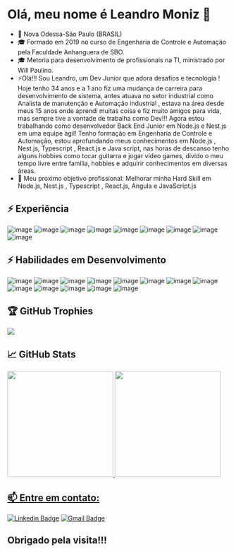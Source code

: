# Olá, meu nome é Leandro Moniz 👋


- 📌 Nova Odessa-São Paulo (BRASIL)
- 🎓 Formado em 2019 no curso de Engenharia de Controle e Automação pela Faculdade Anhanguera de SBO. 
- 🎓 Metoria para desenvolvimento de profissionais na TI, ministrado por Will Paulino.
- ⚡Olá!!!
Sou Leandro, um Dev Junior que adora desafios e tecnologia ! 
Hoje tenho 34 anos e a 1 ano fiz uma mudança de carreira para desenvolvimento de sistema, antes atuava no setor industrial como Analista de manutenção e Automação industrial , estava na área desde meus 15 anos onde aprendi muitas coisa e fiz muito amigos para vida, mas sempre tive a vontade de trabalha como Dev!!!
Agora estou trabalhando como desenvolvedor Back End Junior em Node.js e Nest.js em uma equipe ágil!
Tenho formação em Engenharia de Controle e Automação, estou aprofundando meus conhecimentos em Node.js , Nest.js, Typescript , React.js e Java script, nas horas de descanso tenho alguns hobbies como tocar guitarra e jogar vídeo games, divido o meu tempo livre entre família, hobbies e adquirir conhecimentos em diversas áreas.
- 🚀 Meu proximo objetivo profissional: Melhorar minha Hard Skill em Node.js, Nest.js , Typescript , React.js, Angula e JavaScript.js

## ⚡ Experiência
![image](https://img.shields.io/badge/Node.js-339933?style=for-the-badge&logo=nodedotjs&logoColor=white)
![image](https://img.shields.io/badge/nestjs-E0234E?style=for-the-badge&logo=nestjs&logoColor=white)
![image](	https://img.shields.io/badge/JavaScript-323330?style=for-the-badge&logo=javascript&logoColor=F7DF1E)
![image](https://img.shields.io/badge/bootstrap-%23563D7C.svg?style=for-the-badge&logo=bootstrap&logoColor=white)
![image](https://img.shields.io/badge/html5-%23E34F26.svg?style=for-the-badge&logo=html5&logoColor=white)
![image](https://img.shields.io/badge/css3-%231572B6.svg?style=for-the-badge&logo=css3&logoColor=white)
![image](https://img.shields.io/badge/Linux-FCC624?style=for-the-badge&logo=linux&logoColor=black)
![image](https://img.shields.io/badge/GitHub-100000?style=for-the-badge&logo=github&logoColor=white)
![image](https://img.shields.io/badge/npm-CB3837?style=for-the-badge&logo=npm&logoColor=white)


## ⚡ Habilidades em Desenvolvimento
![image](https://img.shields.io/badge/Node.js-339933?style=for-the-badge&logo=nodedotjs&logoColor=white)
![image](https://img.shields.io/badge/React-20232A?style=for-the-badge&logo=react&logoColor=61DAFB)
![image](https://img.shields.io/badge/npm-CB3837?style=for-the-badge&logo=npm&logoColor=white)
![image](https://img.shields.io/badge/nestjs-E0234E?style=for-the-badge&logo=nestjs&logoColor=white)
![image](	https://img.shields.io/badge/JavaScript-323330?style=for-the-badge&logo=javascript&logoColor=F7DF1E)
![image](https://img.shields.io/badge/MySQL-00000F?style=for-the-badge&logo=mysql&logoColor=white)
![image](https://img.shields.io/badge/html5-%23E34F26.svg?style=for-the-badge&logo=html5&logoColor=white)
![image](https://img.shields.io/badge/css3-%231572B6.svg?style=for-the-badge&logo=css3&logoColor=white)
![image](https://img.shields.io/badge/MongoDB-4EA94B?style=for-the-badge&logo=mongodb&logoColor=white)
![image](https://img.shields.io/badge/java-%23ED8B00.svg?style=for-the-badge&logo=java&logoColor=white)
![image](https://img.shields.io/badge/AWS-%23FF9900.svg?style=for-the-badge&logo=amazon-aws&logoColor=white)
![image](https://img.shields.io/badge/Figma-F24E1E?style=for-the-badge&logo=figma&logoColor=white)
![image](https://img.shields.io/badge/AngularJS-E23237?style=for-the-badge&logo=angularjs&logoColor=white)

## 🏆 GitHub Trophies
![](https://github-profile-trophy.vercel.app/?username=LeandroMoniz&theme=discord&no-frame=false&no-bg=false&margin-w=4)

## 📈 GitHub Stats 
<div >
  <a href="https://github.com/LeandroMoniz">
  <img height="240em" src="https://github-readme-stats.vercel.app/api?username=LeandroMoniz&show_icons=true&&theme=aura&count_private=true"/>
  <img height="240em" src="https://github-readme-stats.vercel.app/api/top-langs/?username=LeandroMoniz&layout=compact&langs_count=7&theme=aura"/>
</div>


## 📫 Entre em contato:

[![Linkedin Badge](https://img.shields.io/badge/-LinkedIn-blue?style=flat-square&logo=Linkedin&logoColor=white&link=https://www.linkedin.com/in/leandrogalhardomoniz/)](https://www.linkedin.com/in/leandrogalhardomoniz/)
  [![Gmail Badge](https://img.shields.io/badge/-leandromoniz55@gmail.com-c14438?style=flat-square&logo=Gmail&logoColor=white&link=mailto:leandromoniz55@gmail.com)](mailto:Leandromoniz55@gmail.com)


## Obrigado pela visita!!!

